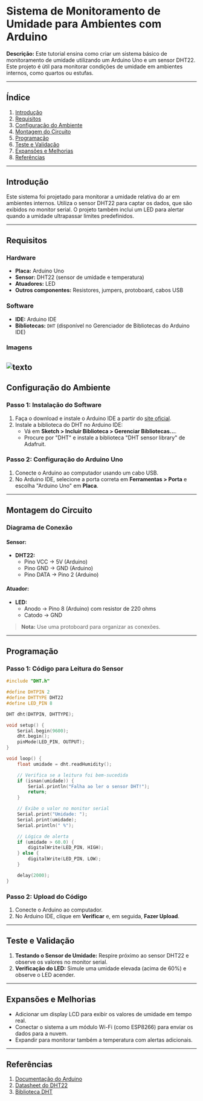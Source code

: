 # Sistema de Monitoramento de Umidade para Ambientes com Arduino

**Descrição:** Este tutorial ensina como criar um sistema básico de monitoramento de umidade utilizando um Arduino Uno e um sensor DHT22. Este projeto é útil para monitorar condições de umidade em ambientes internos, como quartos ou estufas.

---

## Índice

1. [Introdução](#introdução)
2. [Requisitos](#requisitos)
3. [Configuração do Ambiente](#configuração-do-ambiente)
4. [Montagem do Circuito](#montagem-do-circuito)
5. [Programação](#programação)
6. [Teste e Validação](#teste-e-validação)
7. [Expansões e Melhorias](#expansões-e-melhorias)
8. [Referências](#referências)

---

## Introdução

Este sistema foi projetado para monitorar a umidade relativa do ar em ambientes internos. Utiliza o sensor DHT22 para captar os dados, que são exibidos no monitor serial. O projeto também inclui um LED para alertar quando a umidade ultrapassar limites predefinidos.

---

## Requisitos

### Hardware

- **Placa:** Arduino Uno
- **Sensor:** DHT22 (sensor de umidade e temperatura)
- **Atuadores:** LED
- **Outros componentes:** Resistores, jumpers, protoboard, cabos USB

### Software

- **IDE:** Arduino IDE
- **Bibliotecas:** `DHT` (disponível no Gerenciador de Bibliotecas do Arduino IDE)

### Imagens 
 ![ texto]()
---

## Configuração do Ambiente

### Passo 1: Instalação do Software

1. Faça o download e instale o Arduino IDE a partir do [site oficial](https://www.arduino.cc/en/software).
2. Instale a biblioteca do DHT no Arduino IDE:
   - Vá em **Sketch > Incluir Biblioteca > Gerenciar Bibliotecas...**.
   - Procure por "DHT" e instale a biblioteca "DHT sensor library" de Adafruit.

### Passo 2: Configuração do Arduino Uno

1. Conecte o Arduino ao computador usando um cabo USB.
2. No Arduino IDE, selecione a porta correta em **Ferramentas > Porta** e escolha "Arduino Uno" em **Placa**.

---

## Montagem do Circuito

### Diagrama de Conexão

#### Sensor:

- **DHT22:**
  - Pino VCC -> 5V (Arduino)
  - Pino GND -> GND (Arduino)
  - Pino DATA -> Pino 2 (Arduino)

#### Atuador:

- **LED:**
  - Anodo -> Pino 8 (Arduino) com resistor de 220 ohms
  - Catodo -> GND

> **Nota:** Use uma protoboard para organizar as conexões.

---

## Programação

### Passo 1: Código para Leitura do Sensor

```cpp
#include "DHT.h"

#define DHTPIN 2
#define DHTTYPE DHT22
#define LED_PIN 8

DHT dht(DHTPIN, DHTTYPE);

void setup() {
    Serial.begin(9600);
    dht.begin();
    pinMode(LED_PIN, OUTPUT);
}

void loop() {
    float umidade = dht.readHumidity();

    // Verifica se a leitura foi bem-sucedida
    if (isnan(umidade)) {
        Serial.println("Falha ao ler o sensor DHT!");
        return;
    }

    // Exibe o valor no monitor serial
    Serial.print("Umidade: ");
    Serial.print(umidade);
    Serial.println(" %");

    // Lógica de alerta
    if (umidade > 60.0) {
        digitalWrite(LED_PIN, HIGH);
    } else {
        digitalWrite(LED_PIN, LOW);
    }

    delay(2000);
}
```

### Passo 2: Upload do Código

1. Conecte o Arduino ao computador.
2. No Arduino IDE, clique em **Verificar** e, em seguida, **Fazer Upload**.

---

## Teste e Validação

1. **Testando o Sensor de Umidade:** Respire próximo ao sensor DHT22 e observe os valores no monitor serial.
2. **Verificação do LED:** Simule uma umidade elevada (acima de 60%) e observe o LED acender.

---

## Expansões e Melhorias

- Adicionar um display LCD para exibir os valores de umidade em tempo real.
- Conectar o sistema a um módulo Wi-Fi (como ESP8266) para enviar os dados para a nuvem.
- Expandir para monitorar também a temperatura com alertas adicionais.

---

## Referências

1. [Documentação do Arduino](https://www.arduino.cc/reference/en/)
2. [Datasheet do DHT22](https://www.sparkfun.com/datasheets/Sensors/Temperature/DHT22.pdf)
3. [Biblioteca DHT](https://github.com/adafruit/DHT-sensor-library)
